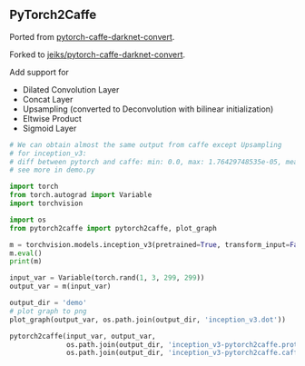 ## PyTorch2Caffe

Ported from [pytorch-caffe-darknet-convert](https://github.com/marvis/pytorch-caffe-darknet-convert). 

Forked to [jeiks/pytorch-caffe-darknet-convert](https://github.com/jeiks/pytorch-caffe-darknet-convert).

Add support for 
+ Dilated Convolution Layer
+ Concat Layer
+ Upsampling (converted to Deconvolution with bilinear initialization)
+ Eltwise Product
+ Sigmoid Layer

```python
# We can obtain almost the same output from caffe except Upsampling
# for inception_v3: 
# diff between pytorch and caffe: min: 0.0, max: 1.76429748535e-05, mean: 2.14079022953e-06
# see more in demo.py

import torch
from torch.autograd import Variable
import torchvision

import os
from pytorch2caffe import pytorch2caffe, plot_graph

m = torchvision.models.inception_v3(pretrained=True, transform_input=False)
m.eval()
print(m)

input_var = Variable(torch.rand(1, 3, 299, 299))
output_var = m(input_var)

output_dir = 'demo'
# plot graph to png
plot_graph(output_var, os.path.join(output_dir, 'inception_v3.dot'))

pytorch2caffe(input_var, output_var, 
              os.path.join(output_dir, 'inception_v3-pytorch2caffe.prototxt'),
              os.path.join(output_dir, 'inception_v3-pytorch2caffe.caffemodel'))

```


